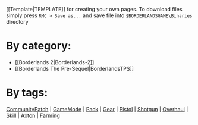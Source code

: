 [[Template|TEMPLATE]] for creating your own pages. To download files simply press `RMC > Save as...` and save file into `$BORDERLANDSGAME\Binaries` directory
# By category:
* [[Borderlands 2|Borderlands-2]]
* [[Borderlands The Pre-Sequel|BorderlandsTPS]]

# By tags:
[CommunityPatch](https://github.com/bugworm/Categories/search?utf8=%E2%9C%93&q=%22llCommunityPatch%22&type=Wikis) | [GameMode](https://github.com/bugworm/Categories/search?q=%22llGameMode%22&type=Wikis&utf8=%E2%9C%93) | [Pack](https://github.com/bugworm/Categories/search?utf8=%E2%9C%93&q=%22llPack%22&type=Wikis) | [Gear](https://github.com/bugworm/Categories/search?utf8=%E2%9C%93&q=%22llGear%22&type=Wikis) | [Pistol](https://github.com/bugworm/Categories/search?utf8=%E2%9C%93&q=%22llPistol%22&type=Wikis) | [Shotgun](https://github.com/bugworm/Categories/search?utf8=%E2%9C%93&q=%22llShotgun%22&type=Wikis) | [Overhaul](https://github.com/bugworm/Categories/search?utf8=%E2%9C%93&q=%22llOverhaul%22&type=Wikis) | [Skill](https://github.com/bugworm/Categories/search?utf8=%E2%9C%93&q=%22llSkill%22&type=Wikis) | [Axton](https://github.com/bugworm/Categories/search?utf8=%E2%9C%93&q=%22llAxton%22&type=Wikis) | [Farming](https://github.com/bugworm/Categories/search?utf8=%E2%9C%93&q=%22llFarming%22&type=Wikis)
